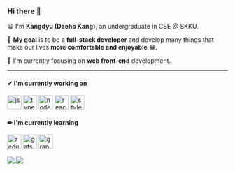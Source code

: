 ### Hi there 👋

😀 I'm __Kangdyu (Daeho Kang)__, an undergraduate in CSE @ SKKU.

🎯 __My goal__ is to be a __full-stack developer__ and develop many things that make our lives __more comfortable and enjoyable__ 😁.

👀 I'm currently focusing on __web front-end__ development.

---

#### ✔ I'm currently working on

<p>
  <img alt="js" src="https://user-images.githubusercontent.com/43704761/99537854-89c14780-29ef-11eb-82e1-3c34fe8f9999.png" height="32px" />
  <img alt="typescript" src="https://user-images.githubusercontent.com/43704761/99537960-a493bc00-29ef-11eb-97c1-8b82165038fa.png" height="32px" />
  <img alt="nodejs" src="https://user-images.githubusercontent.com/43704761/99539463-9f377100-29f1-11eb-9f56-00fd7c3ddf09.png" height="32px" />
  <img alt="react" src="https://user-images.githubusercontent.com/43704761/99537877-9180ec00-29ef-11eb-9d53-a6360bdf8211.png" height="32px" />
  <img alt="styled-components" src="https://user-images.githubusercontent.com/43704761/99541175-d7d84a00-29f3-11eb-9107-e68d9245ee31.png" height="32px" />
  <!--<img alt="sass" src="https://user-images.githubusercontent.com/43704761/99537936-9e054480-29ef-11eb-8073-280e19d7568b.png" height="32px" />-->
</p>

#### ✏ I'm currently learning

<p>
  <img alt="redux" src="https://user-images.githubusercontent.com/43704761/99537895-95ad0980-29ef-11eb-8a7b-3b0b02477450.png" height="32px" />
  <img alt="gatsby" src="https://user-images.githubusercontent.com/43704761/99537824-7c0bc200-29ef-11eb-8292-8683bc181d34.png" height="32px" />
  <img alt="graphql" src="https://user-images.githubusercontent.com/43704761/99537846-8463fd00-29ef-11eb-8ce9-9392b405d25e.png" height="32px" />
</p>

<a href="https://github.com/anuraghazra/github-readme-stats">
  <img align="center" src="https://github-readme-stats.vercel.app/api/top-langs/?username=Kangdyu&layout=compact" />
</a>
<a href="https://github.com/anuraghazra/github-readme-stats">
  <img align="center" src="https://github-readme-stats.vercel.app/api?username=Kangdyu&show_icons=true&count_private=true" />
</a>
